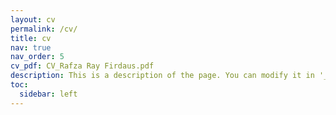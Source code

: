```yaml
---
layout: cv
permalink: /cv/
title: cv
nav: true
nav_order: 5
cv_pdf: CV_Rafza Ray Firdaus.pdf
description: This is a description of the page. You can modify it in '_pages/cv.md'. You can also change or remove the top pdf download button.
toc:
  sidebar: left
---
```

